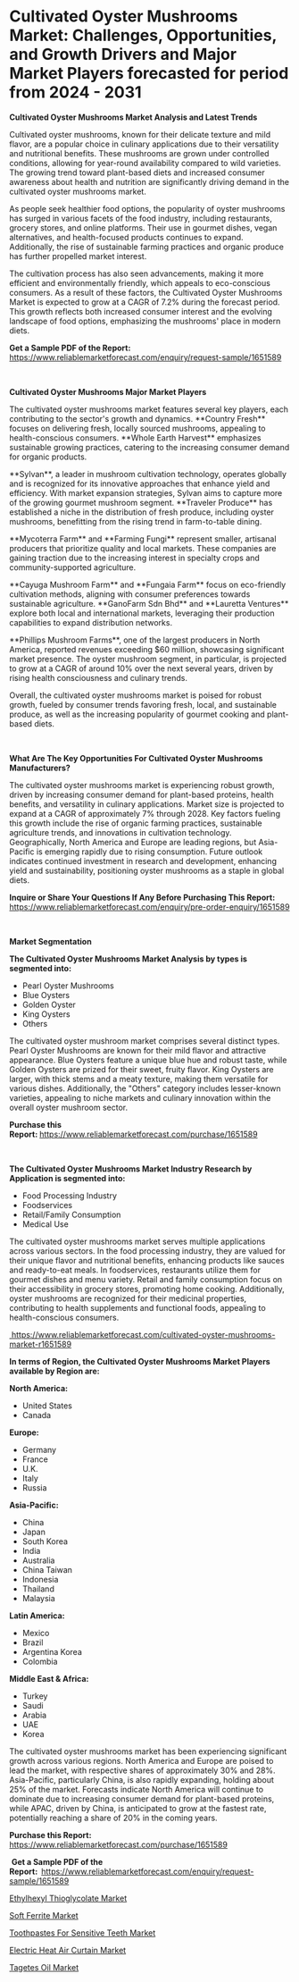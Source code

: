 <p><h1>Cultivated Oyster Mushrooms Market: Challenges, Opportunities, and Growth Drivers and Major Market Players forecasted for period from 2024 - 2031</h1></p><p><strong>Cultivated Oyster Mushrooms Market Analysis and Latest Trends</strong></p>
<p><p>Cultivated oyster mushrooms, known for their delicate texture and mild flavor, are a popular choice in culinary applications due to their versatility and nutritional benefits. These mushrooms are grown under controlled conditions, allowing for year-round availability compared to wild varieties. The growing trend toward plant-based diets and increased consumer awareness about health and nutrition are significantly driving demand in the cultivated oyster mushrooms market.</p><p>As people seek healthier food options, the popularity of oyster mushrooms has surged in various facets of the food industry, including restaurants, grocery stores, and online platforms. Their use in gourmet dishes, vegan alternatives, and health-focused products continues to expand. Additionally, the rise of sustainable farming practices and organic produce has further propelled market interest.</p><p>The cultivation process has also seen advancements, making it more efficient and environmentally friendly, which appeals to eco-conscious consumers. As a result of these factors, the Cultivated Oyster Mushrooms Market is expected to grow at a CAGR of 7.2% during the forecast period. This growth reflects both increased consumer interest and the evolving landscape of food options, emphasizing the mushrooms' place in modern diets.</p></p>
<p><strong>Get a Sample PDF of the Report:&nbsp;</strong> <a href="https://www.reliablemarketforecast.com/enquiry/request-sample/1651589?utm_campaign=1170&utm_medium=2&utm_source=Github&utm_content=ia&utm_term=26092024&utm_id=cultivated-oyster-mushrooms">https://www.reliablemarketforecast.com/enquiry/request-sample/1651589</a></p>
<p>&nbsp;</p>
<p><strong>Cultivated Oyster Mushrooms Major Market Players</strong></p>
<p><p>The cultivated oyster mushrooms market features several key players, each contributing to the sector's growth and dynamics. **Country Fresh** focuses on delivering fresh, locally sourced mushrooms, appealing to health-conscious consumers. **Whole Earth Harvest** emphasizes sustainable growing practices, catering to the increasing consumer demand for organic products.</p><p>**Sylvan**, a leader in mushroom cultivation technology, operates globally and is recognized for its innovative approaches that enhance yield and efficiency. With market expansion strategies, Sylvan aims to capture more of the growing gourmet mushroom segment. **Traveler Produce** has established a niche in the distribution of fresh produce, including oyster mushrooms, benefitting from the rising trend in farm-to-table dining.</p><p>**Mycoterra Farm** and **Farming Fungi** represent smaller, artisanal producers that prioritize quality and local markets. These companies are gaining traction due to the increasing interest in specialty crops and community-supported agriculture.</p><p>**Cayuga Mushroom Farm** and **Fungaia Farm** focus on eco-friendly cultivation methods, aligning with consumer preferences towards sustainable agriculture. **GanoFarm Sdn Bhd** and **Lauretta Ventures** explore both local and international markets, leveraging their production capabilities to expand distribution networks.</p><p>**Phillips Mushroom Farms**, one of the largest producers in North America, reported revenues exceeding $60 million, showcasing significant market presence. The oyster mushroom segment, in particular, is projected to grow at a CAGR of around 10% over the next several years, driven by rising health consciousness and culinary trends.</p><p>Overall, the cultivated oyster mushrooms market is poised for robust growth, fueled by consumer trends favoring fresh, local, and sustainable produce, as well as the increasing popularity of gourmet cooking and plant-based diets.</p></p>
<p>&nbsp;</p>
<p><strong>What Are The Key Opportunities For Cultivated Oyster Mushrooms Manufacturers?</strong></p>
<p><p>The cultivated oyster mushrooms market is experiencing robust growth, driven by increasing consumer demand for plant-based proteins, health benefits, and versatility in culinary applications. Market size is projected to expand at a CAGR of approximately 7% through 2028. Key factors fueling this growth include the rise of organic farming practices, sustainable agriculture trends, and innovations in cultivation technology. Geographically, North America and Europe are leading regions, but Asia-Pacific is emerging rapidly due to rising consumption. Future outlook indicates continued investment in research and development, enhancing yield and sustainability, positioning oyster mushrooms as a staple in global diets.</p></p>
<p><strong>Inquire or Share Your Questions If Any Before Purchasing This Report:</strong> <a href="https://www.reliablemarketforecast.com/enquiry/pre-order-enquiry/1651589?utm_campaign=1170&utm_medium=2&utm_source=Github&utm_content=ia&utm_term=26092024&utm_id=cultivated-oyster-mushrooms">https://www.reliablemarketforecast.com/enquiry/pre-order-enquiry/1651589</a></p>
<p>&nbsp;</p>
<p><strong>Market Segmentation</strong></p>
<p><strong>The Cultivated Oyster Mushrooms Market Analysis by types is segmented into:</strong></p>
<p><ul><li>Pearl Oyster Mushrooms</li><li>Blue Oysters</li><li>Golden Oyster</li><li>King Oysters</li><li>Others</li></ul></p>
<p><p>The cultivated oyster mushroom market comprises several distinct types. Pearl Oyster Mushrooms are known for their mild flavor and attractive appearance. Blue Oysters feature a unique blue hue and robust taste, while Golden Oysters are prized for their sweet, fruity flavor. King Oysters are larger, with thick stems and a meaty texture, making them versatile for various dishes. Additionally, the "Others" category includes lesser-known varieties, appealing to niche markets and culinary innovation within the overall oyster mushroom sector.</p></p>
<p><strong>Purchase this Report:&nbsp;</strong><a href="https://www.reliablemarketforecast.com/purchase/1651589?utm_campaign=1170&utm_medium=2&utm_source=Github&utm_content=ia&utm_term=26092024&utm_id=cultivated-oyster-mushrooms">https://www.reliablemarketforecast.com/purchase/1651589</a></p>
<p>&nbsp;</p>
<p><strong>The Cultivated Oyster Mushrooms Market Industry Research by Application is segmented into:</strong></p>
<p><ul><li>Food Processing Industry</li><li>Foodservices</li><li>Retail/Family Consumption</li><li>Medical Use</li></ul></p>
<p><p>The cultivated oyster mushrooms market serves multiple applications across various sectors. In the food processing industry, they are valued for their unique flavor and nutritional benefits, enhancing products like sauces and ready-to-eat meals. In foodservices, restaurants utilize them for gourmet dishes and menu variety. Retail and family consumption focus on their accessibility in grocery stores, promoting home cooking. Additionally, oyster mushrooms are recognized for their medicinal properties, contributing to health supplements and functional foods, appealing to health-conscious consumers.</p></p>
<p><a href="https://www.reliablemarketforecast.com/cultivated-oyster-mushrooms-market-r1651589?utm_campaign=1170&utm_medium=2&utm_source=Github&utm_content=ia&utm_term=26092024&utm_id=cultivated-oyster-mushrooms">&nbsp;https://www.reliablemarketforecast.com/cultivated-oyster-mushrooms-market-r1651589</a></p>
<p><strong>In terms of Region, the Cultivated Oyster Mushrooms Market Players available by Region are:</strong></p>
<p>
    <p> <strong> North America: </strong>
        <ul>
            <li>United States</li>
            <li>Canada</li>
        </ul>
        </p> 
    <p> <strong> Europe: </strong>
        <ul>
            <li>Germany</li>
            <li>France</li>
            <li>U.K.</li>
            <li>Italy</li>
            <li>Russia</li>
        </ul>
        </p> 
    <p> <strong> Asia-Pacific: </strong>
        <ul>
            <li>China</li>
            <li>Japan</li>
            <li>South Korea</li>
            <li>India</li>
            <li>Australia</li>
            <li>China Taiwan</li>
            <li>Indonesia</li>
            <li>Thailand</li>
            <li>Malaysia</li>
        </ul>
        </p> 
    <p> <strong> Latin America: </strong>
        <ul>
            <li>Mexico</li>
            <li>Brazil</li>
            <li>Argentina Korea</li>
            <li>Colombia</li>
        </ul>
        </p> 
    <p> <strong> Middle East & Africa: </strong>
        <ul>
            <li>Turkey</li>
            <li>Saudi</li>
            <li>Arabia</li>
            <li>UAE</li>
            <li>Korea</li>
        </ul>
    </p>
    </p>
<p><p>The cultivated oyster mushrooms market has been experiencing significant growth across various regions. North America and Europe are poised to lead the market, with respective shares of approximately 30% and 28%. Asia-Pacific, particularly China, is also rapidly expanding, holding about 25% of the market. Forecasts indicate North America will continue to dominate due to increasing consumer demand for plant-based proteins, while APAC, driven by China, is anticipated to grow at the fastest rate, potentially reaching a share of 20% in the coming years.</p></p>
<p><strong>Purchase this Report: </strong><a href="https://www.reliablemarketforecast.com/purchase/1651589?utm_campaign=1170&utm_medium=2&utm_source=Github&utm_content=ia&utm_term=26092024&utm_id=cultivated-oyster-mushrooms">https://www.reliablemarketforecast.com/purchase/1651589</a></p>
<p>&nbsp;<strong>Get a Sample PDF of the Report:&nbsp;&nbsp;</strong><a href="https://www.reliablemarketforecast.com/enquiry/request-sample/1651589?utm_campaign=1170&utm_medium=2&utm_source=Github&utm_content=ia&utm_term=26092024&utm_id=cultivated-oyster-mushrooms">https://www.reliablemarketforecast.com/enquiry/request-sample/1651589</a></p>
<p><strong></strong></p>
<p><p><a href="https://www.linkedin.com/pulse/global-market-pulse-trends-growth-analysis-ethylhexyl-thioglycolate-uhsdc?utm_campaign=1170&utm_medium=2&utm_source=Github&utm_content=ia&utm_term=26092024&utm_id=cultivated-oyster-mushrooms">Ethylhexyl Thioglycolate Market</a></p><p><a href="https://www.linkedin.com/pulse/global-soft-ferrite-industry-research-report-competitive-nfkdc?utm_campaign=1170&utm_medium=2&utm_source=Github&utm_content=ia&utm_term=26092024&utm_id=cultivated-oyster-mushrooms">Soft Ferrite Market</a></p><p><a href="https://issuu.com/reportprime-2/docs/toothpastes-for-sensitive-teeth-mar_cfc3163c3d5e63?utm_campaign=1170&utm_medium=2&utm_source=Github&utm_content=ia&utm_term=26092024&utm_id=cultivated-oyster-mushrooms">Toothpastes For Sensitive Teeth Market</a></p><p><a href="https://issuu.com/reportprime-2/docs/electric-heat-air-curtain-market-si_2129e0902c3d25?utm_campaign=1170&utm_medium=2&utm_source=Github&utm_content=ia&utm_term=26092024&utm_id=cultivated-oyster-mushrooms">Electric Heat Air Curtain Market</a></p><p><a href="https://www.linkedin.com/pulse/navigating-global-tagetes-oil-market-landscape-trends-forecasts-pyuif?utm_campaign=1170&utm_medium=2&utm_source=Github&utm_content=ia&utm_term=26092024&utm_id=cultivated-oyster-mushrooms">Tagetes Oil Market</a></p></p>